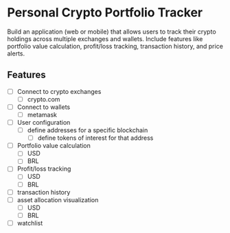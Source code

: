 # Personal Crypto Portfolio Tracker
Build an application (web or mobile) that allows users to track their crypto holdings across multiple exchanges and wallets. Include features like portfolio value calculation, profit/loss tracking, transaction history, and price alerts.

## Features
- [ ] Connect to crypto exchanges
  - [ ] crypto.com
- [ ] Connect to wallets
  - [ ] metamask
- [ ] User configuration
  - [ ] define addresses for a specific blockchain
    - [ ] define tokens of interest for that address
- [ ] Portfolio value calculation
  - [ ] USD
  - [ ] BRL
- [ ] Profit/loss tracking
  - [ ] USD
  - [ ] BRL
- [ ] transaction history
- [ ] asset allocation visualization 
  - [ ] USD
  - [ ] BRL
- [ ] watchlist
